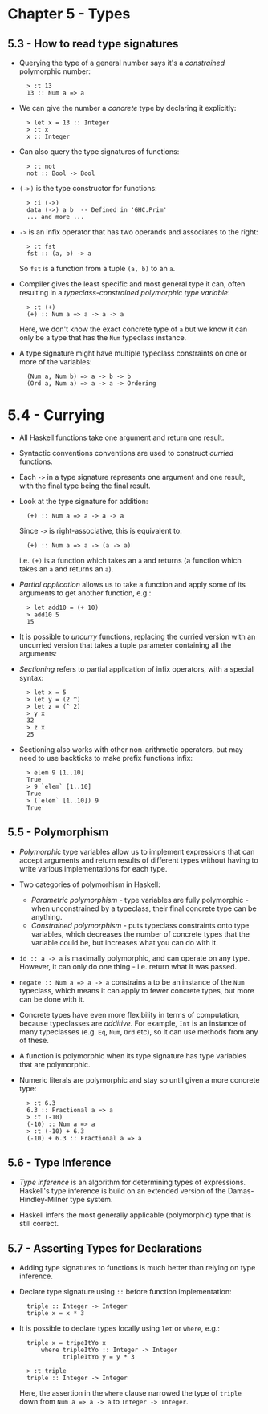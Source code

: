 # Chapter 5 - Types

## 5.3 - How to read type signatures

- Querying the type of a general number says it's a _constrained_ polymorphic number:

        > :t 13
        13 :: Num a => a

- We can give the number a _concrete_ type by declaring it explicitly:

        > let x = 13 :: Integer
        > :t x
        x :: Integer

- Can also query the type signatures of functions:

        > :t not
        not :: Bool -> Bool

- `(->)` is the type constructor for functions:

        > :i (->)
        data (->) a b  -- Defined in 'GHC.Prim'
        ... and more ...

- `->` is an infix operator that has two operands and associates to the right:

        > :t fst
        fst :: (a, b) -> a

    So `fst` is a function from a tuple `(a, b)` to an `a`.

- Compiler gives the least specific and most general type it can, often resulting in a _typeclass-constrained polymorphic type variable_:

        > :t (+)
        (+) :: Num a => a -> a -> a

    Here, we don't know the exact concrete type of `a` but we know it can only be a type that has the `Num` typeclass instance.

- A type signature might have multiple typeclass constraints on one or more of the variables:

        (Num a, Num b) => a -> b -> b
        (Ord a, Num a) => a -> a -> Ordering


# 5.4 - Currying

- All Haskell functions take one argument and return one result.

- Syntactic conventions conventions are used to construct _curried_ functions.

- Each `->` in a type signature represents one argument and one result, with the final type being the final result.

- Look at the type signature for addition:

        (+) :: Num a => a -> a -> a

  Since `->` is right-associative, this is equivalent to:

        (+) :: Num a => a -> (a -> a)

  i.e. `(+)` is a function which takes an `a` and returns (a function which takes an `a` and returns an `a`).

- _Partial application_ allows us to take a function and apply some of its arguments to get another function, e.g.:

        > let add10 = (+ 10)
        > add10 5
        15

- It is possible to _uncurry_ functions, replacing the curried version with an uncurried version that takes a tuple parameter containing all the arguments:

- _Sectioning_ refers to partial application of infix operators, with a special syntax:

        > let x = 5
        > let y = (2 ^)
        > let z = (^ 2)
        > y x
        32
        > z x
        25

- Sectioning also works with other non-arithmetic operators, but may need to use backticks to make prefix functions infix:

        > elem 9 [1..10]
        True
        > 9 `elem` [1..10]
        True
        > (`elem` [1..10]) 9
        True


## 5.5 - Polymorphism

- _Polymorphic_ type variables allow us to implement expressions that can accept arguments and return results of different types without having to write various implementations for each type.

- Two categories of polymorhism in Haskell:
    - _Parametric polymorphism_ - type variables are fully polymorphic - when unconstrained by a typeclass, their final concrete type can be anything.
    - _Constrained polymorphism_ - puts typeclass constraints onto type variables, which decreases the number of concrete types that the variable could be, but increases what you can do with it.

- `id :: a -> a` is maximally polymorphic, and can operate on any type.  However, it can only do one thing - i.e. return what it was passed.

- `negate :: Num a => a -> a` constrains `a` to be an instance of the `Num` typeclass, which means it can apply to fewer concrete types, but more can be done with it.

- Concrete types have even more flexibility in terms of computation, because typeclasses are _additive_.  For example, `Int` is an instance of many typeclasses (e.g. `Eq`, `Num`, `Ord` etc), so it can use methods from any of these.

- A function is polymorphic when its type signature has type variables that are polymorphic.

- Numeric literals are polymorphic and stay so until given a more concrete type:

        > :t 6.3
        6.3 :: Fractional a => a
        > :t (-10)
        (-10) :: Num a => a
        > :t (-10) + 6.3
        (-10) + 6.3 :: Fractional a => a


## 5.6 - Type Inference

- _Type inference_ is an algorithm for determining types of expressions.  Haskell's type inference is build on an extended version of the Damas-Hindley-Milner type system.

- Haskell infers the most generally applicable (polymorphic) type that is still correct.


## 5.7 - Asserting Types for Declarations

- Adding type signatures to functions is much better than relying on type inference.

- Declare type signature using `::` before function implementation:

        triple :: Integer -> Integer
        triple x = x * 3

- It is possible to declare types locally using `let` or `where`, e.g.:

        triple x = tripeItYo x
            where tripleItYo :: Integer -> Integer
                  tripleItYo y = y * 3

        > :t triple
        triple :: Integer -> Integer

  Here, the assertion in the `where` clause narrowed the type of `triple` down from `Num a => a -> a` to `Integer -> Integer`.
